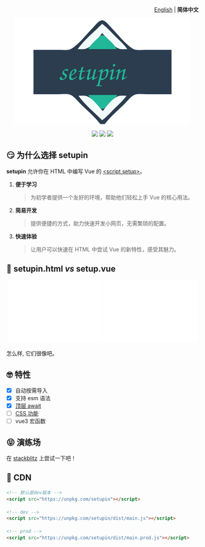 <p align="right">
  <a href="./README.md">English</a> | <b>简体中文</b>
</p>

<p align="center"><img src="./public/logo.svg"></p>

<p align="center">
  <a href="https://stackblitz.com/edit/setupin"><img src="https://img.shields.io/badge/stackBlitz-blue"></a>
  <a href="https://npmjs.com/package/setupin"><img src="https://img.shields.io/npm/v/setupin?color=orange"></a>
  <a href="https://bundlephobia.com/package/setupin"><img src="https://img.shields.io/bundlephobia/minzip/setupin"></a>
</p>

## 😏 为什么选择 setupin

**setupin** 允许你在 HTML 中编写 Vue 的 [\<script setup\>](https://vuejs.org/api/sfc-script-setup.html)。

1. **便于学习**
   > 为初学者提供一个友好的环境，帮助他们轻松上手 Vue 的核心用法。
2. **简易开发**
   > 提供便捷的方式，助力快速开发小网页，无需繁琐的配置。
3. **快速体验**
   > 让用户可以快速在 HTML 中尝试 Vue 的新特性，感受其魅力。

## 🤯 setupin.html _vs_ setup.vue

<p align="center">
  <img src="./public/setup.vue.svg" width="49%">
  <img src="./public/setupin.html.svg" width="49%">
</p>

怎么样, 它们很像吧。

## 🤓 特性

- [x] 自动按需导入
- [x] 支持 esm 语法
- [x] [顶层 await](https://cn.vuejs.org/api/sfc-script-setup.html#top-level-await)
- [ ] [CSS 功能](https://cn.vuejs.org/api/sfc-css-features)
- [ ] vue3 宏函数

## 😝 演练场

在 [stackblitz](https://stackblitz.com/edit/setupin?file=index.html)
上尝试一下吧！

## 🥰 CDN

```html
<!-- 默认是dev版本 -->
<script src="https://unpkg.com/setupin"></script>

<!-- dev -->
<script src="https://unpkg.com/setupin/dist/main.js"></script>

<!-- prod -->
<script src="https://unpkg.com/setupin/dist/main.prod.js"></script>
```
